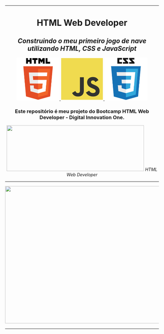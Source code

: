 <hr/>
<div align="center">
    <h1>HTML Web Developer</h1>
    <h2><i>Construindo o meu primeiro jogo de nave utilizando HTML, CSS e JavaScript</i></h2>
    <a href="https://www.w3.org/html/" target="_blank"> <img src="https://raw.githubusercontent.com/devicons/devicon/master/icons/html5/html5-original-wordmark.svg" alt="html5" width="140" height="140"/> </a>
    <a href="https://developer.mozilla.org/en-US/docs/Web/JavaScript" target="_blank"> <img src="https://raw.githubusercontent.com/devicons/devicon/master/icons/javascript/javascript-original.svg" alt="javascript" width="140" height="140"/> </a>
    <a href="https://www.w3schools.com/css/" target="_blank"> <img src="https://raw.githubusercontent.com/devicons/devicon/master/icons/css3/css3-original-wordmark.svg" alt="css3" width="140" height="140"/> </a> 
    
 <h3>Este repositório é meu projeto do Bootcamp HTML Web Developer - Digital Innovation One.</h3>
 <a href="https://digitalinnovation.one/sign-in"><img src="https://hermes.digitalinnovation.one/site/images/logo-footer.png" width="450" height="150"></a>
 <i>HTML Web Developer</i>
</div>
<hr/>
<div align="center">
    <img src="./index.png" width="750" height="450"/>
    <hr/>
</div>